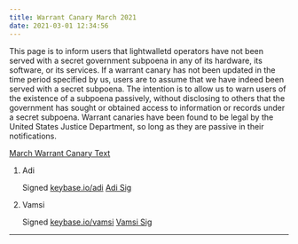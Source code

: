 ```yaml
---
title: Warrant Canary March 2021
date: 2021-03-01 12:34:56
---
```


This page is to inform users that lightwalletd operators have not been served with a secret government subpoena in any of its hardware, its software, or its services. If a warrant canary has not been updated in the time period specified by us, users are to assume that we have indeed been served with a secret subpoena. The intention is to allow us to warn users of the existence of a subpoena passively, without disclosing to others that the government has sought or obtained access to information or records under a secret subpoena. Warrant canaries have been found to be legal by the United States Justice Department, so long as they are passive in their notifications.

[March Warrant Canary Text](https://github.com/lightwalletd/lightwalletd.github.io/blob/gh-pages/_wc/2021-03-01-wc.txt)

1. Adi

    Signed [keybase.io/adi](https://keybase.io/adi) [Adi Sig](https://github.com/lightwalletd/lightwalletd.github.io/blob/gh-pages/_wc/2021-03-01-adi.txt)

2. Vamsi

    Signed [keybase.io/vamsi](https://keybase.io/vamsi) [Vamsi Sig](https://github.com/lightwalletd/lightwalletd.github.io/blob/gh-pages/_wc/2021-03-01-vamsi.txt)

---

